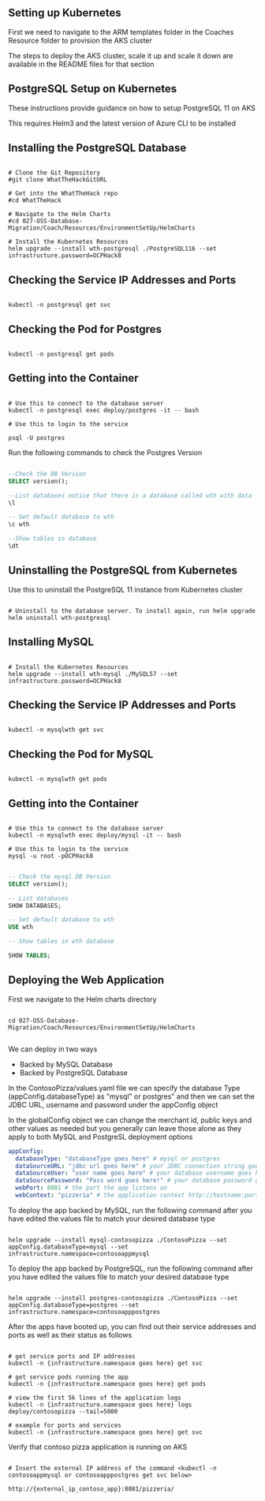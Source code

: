 ## Setting up Kubernetes

First we need to navigate to the ARM templates folder in the Coaches Resource folder to provision the AKS cluster

The steps to deploy the AKS cluster, scale it up and scale it down are available in the README files for that section

## PostgreSQL Setup on Kubernetes

These instructions provide guidance on how to setup PostgreSQL 11 on AKS

This requires Helm3 and the latest version of Azure CLI to be installed

## Installing the PostgreSQL Database

```shell

# Clone the Git Repository
#git clone WhatTheHackGitURL

# Get into the WhatTheHack repo
#cd WhatTheHack

# Navigate to the Helm Charts
#cd 027-OSS-Database-Migration/Coach/Resources/EnvironmentSetUp/HelmCharts

# Install the Kubernetes Resources
helm upgrade --install wth-postgresql ./PostgreSQL116 --set infrastructure.password=OCPHack8

```

## Checking the Service IP Addresses and Ports

```shell

kubectl -n postgresql get svc

```

## Checking the Pod for Postgres

```shell

kubectl -n postgresql get pods

```

## Getting into the Container

```shell

# Use this to connect to the database server
kubectl -n postgresql exec deploy/postgres -it -- bash

# Use this to login to the service

psql -U postgres 
```
Run the following commands to check the Postgres Version

```sql

--Check the DB Version
SELECT version();

--List databases notice that there is a database called wth with data
\l

-- Set default database to wth
\c wth

--Show tables in database
\dt

```

## Uninstalling the PostgreSQL from Kubernetes

Use this to uninstall the PostgreSQL 11 instance from Kubernetes cluster

```shell

# Uninstall to the database server. To install again, run helm upgrade
helm uninstall wth-postgresql

```



## Installing MySQL

```shell

# Install the Kubernetes Resources
helm upgrade --install wth-mysql ./MySQL57 --set infrastructure.password=OCPHack8

```

## Checking the Service IP Addresses and Ports

```shell

kubectl -n mysqlwth get svc

```

## Checking the Pod for MySQL

```shell

kubectl -n mysqlwth get pods

```

## Getting into the Container

```shell

# Use this to connect to the database server
kubectl -n mysqlwth exec deploy/mysql -it -- bash

# Use this to login to the service
mysql -u root -pOCPHack8
```
```sql

-- Check the mysql DB Version
SELECT version();

-- List databases
SHOW DATABASES;

-- Set default database to wth
USE wth

-- Show tables in wth database

SHOW TABLES;

```

## Deploying the Web Application

First we navigate to the Helm charts directory

```shell

cd 027-OSS-Database-Migration/Coach/Resources/EnvironmentSetUp/HelmCharts


```

We can deploy in two ways

* Backed by MySQL Database
* Backed by PostgreSQL Database

In the ContosoPizza/values.yaml file we can specify the database Type (appConfig.databaseType) as "mysql" or postgres" and then we can set the JDBC URL, username and password under the appConfig object

In the globalConfig object we can change the merchant id, public keys and other values as needed but you generally can leave those alone as they apply to both MySQL and PostgreSL deployment options

```yaml
appConfig:
  databaseType: "databaseType goes here" # mysql or postgres
  dataSourceURL: "jdbc url goes here" # your JDBC connection string goes here
  dataSourceUser: "user name goes here" # your database username goes here
  dataSourcePassword: "Pass word goes here!" # your database password goes here
  webPort: 8081 # the port the app listens on
  webContext: "pizzeria" # the application context http://hostname:port/webContext
```

To deploy the app backed by MySQL, run the following command after you have edited the values file to match your desired database type

```shell

helm upgrade --install mysql-contosopizza ./ContosoPizza --set appConfig.databaseType=mysql --set infrastructure.namespace=contosoappmysql

```

To deploy the app backed by PostgreSQL, run the following command after you have edited the values file to match your desired database type

```shell

helm upgrade --install postgres-contosopizza ./ContosoPizza --set appConfig.databaseType=postgres --set infrastructure.namespace=contosoapppostgres

```

After the apps have booted up, you can find out their service addresses and ports as well as their status as follows

```shell

# get service ports and IP addresses
kubectl -n {infrastructure.namespace goes here} get svc

# get service pods running the app
kubectl -n {infrastructure.namespace goes here} get pods

# view the first 5k lines of the application logs
kubectl -n {infrastructure.namespace goes here} logs deploy/contosopizza --tail=5000

# example for ports and services
kubectl -n {infrastructure.namespace goes here} get svc

```

Verify that contoso pizza application is running on AKS

```shell

# Insert the external IP address of the command <kubectl -n contosoappmysql or contosoapppostgres get svc below>

http://{external_ip_contoso_app}:8081/pizzeria/   
```